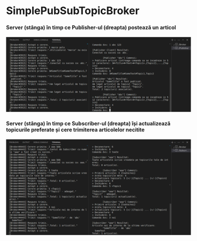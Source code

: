 # SimplePubSubTopicBroker

#### Server (stânga) în timp ce Publisher-ul (dreapta) postează un articol
![Publisher Use-Case](/images/publisherUsage.png)
#### Server (stânga) în timp ce Subscriber-ul (dreapta) își actualizează topicurile preferate și cere trimiterea articolelor necitite
![Subscriber Use-Case](/images/subscriberUsage.png)
